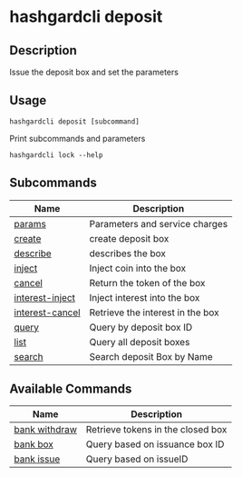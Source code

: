 # hashgardcli deposit

## Description
Issue the deposit box and set the parameters

## Usage

```shell
hashgardcli deposit [subcommand]
```

Print subcommands and parameters

```shell
hashgardcli lock --help
```
## Subcommands
| Name                     | Description    |
| -------------------------- | ------------ |
| [params](params.md)        | Parameters and service charges|
| [create](create.md)        | create deposit box    |
| [describe](describe.md)   |  describes the box|
| [inject](inject.md)   | Inject coin into the box|
| [cancel](cancel.md)   |  Return the token of the box|
| [interest-inject](interest-inject.md)   |  Inject interest into the box |
| [interest-cancel](interest-cancel.md)   |  Retrieve the interest in the box |
| [query](query.md)  |  Query by deposit box ID |
| [list](list.md)   |  Query all deposit boxes  |
| [search](search.md)  | Search deposit Box by Name  |


## Available Commands
| Name                     | Description   |
| -------------------------- | ------------ |
| [bank withdraw](../bank/withdraw.md) | Retrieve tokens in the closed box  |
| [bank box](../bank/box.md)        | Query based on issuance box ID|
| [bank issue](../bank/issue.md)        | Query based on issueID |
